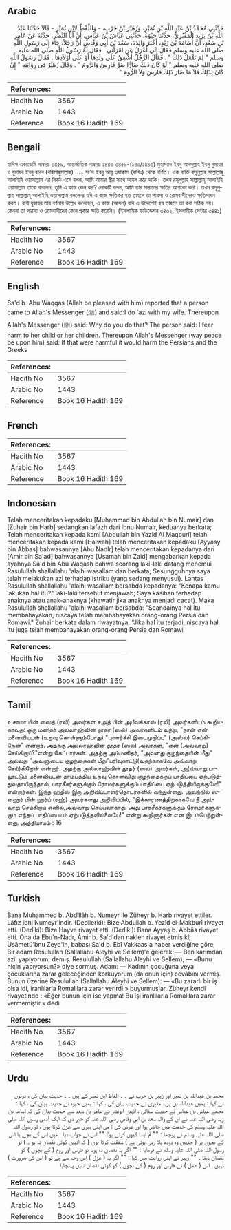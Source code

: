 ## Arabic


<div dir="rtl" lang="ar" style={{fontSize:'larger',backgroundColor:'#f8f9fa',padding:20}}>
حَدَّثَنِي مُحَمَّدُ بْنُ عَبْدِ اللَّهِ بْنِ نُمَيْرٍ، وَزُهَيْرُ بْنُ حَرْبٍ، - وَاللَّفْظُ لاِبْنِ نُمَيْرٍ - قَالاَ حَدَّثَنَا عَبْدُ اللَّهِ بْنُ يَزِيدَ الْمَقْبُرِيُّ، حَدَّثَنَا حَيْوَةُ، حَدَّثَنِي عَيَّاشُ بْنُ عَبَّاسٍ، أَنَّ أَبَا النَّضْرِ، حَدَّثَهُ عَنْ عَامِرِ بْنِ سَعْدٍ، أَنَّ أُسَامَةَ بْنَ زَيْدٍ، أَخْبَرَ وَالِدَهُ، سَعْدَ بْنَ أَبِي وَقَّاصٍ أَنَّ رَجُلاً، جَاءَ إِلَى رَسُولِ اللَّهِ صلى الله عليه وسلم فَقَالَ إِنِّي أَعْزِلُ عَنِ امْرَأَتِي ‏.‏ فَقَالَ لَهُ رَسُولُ اللَّهِ صلى الله عليه وسلم ‏"‏ لِمَ تَفْعَلُ ذَلِكَ ‏"‏ ‏.‏ فَقَالَ الرَّجُلُ أُشْفِقُ عَلَى وَلَدِهَا أَوْ عَلَى أَوْلاَدِهَا ‏.‏ فَقَالَ رَسُولُ اللَّهِ صلى الله عليه وسلم ‏"‏ لَوْ كَانَ ذَلِكَ ضَارًّا ضَرَّ فَارِسَ وَالرُّومَ ‏"‏ ‏.‏ وَقَالَ زُهَيْرٌ فِي رِوَايَتِهِ ‏"‏ إِنْ كَانَ لِذَلِكَ فَلاَ مَا ضَارَ ذَلِكَ فَارِسَ وَلاَ الرُّومَ ‏"‏
</div>
<div style={{backgroundColor:'#f8f9fa',padding:20, marginBottom: 10}}><table> <thead> <tr> <th>References:</th> <th></th> </tr> </thead> <tbody><tr><td>Hadith No</td><td>3567</td></tr><tr><td>Arabic No</td><td>1443</td></tr><tr><td>Reference</td><td>Book 16 Hadith 169</td></tr></tbody></table></div>

## Bengali


<div dir="ltr" lang="bn" style={{fontSize:'larger',backgroundColor:'#f8f9fa',padding:20}}>
হাদিস একাডেমি নাম্বারঃ ৩৪৫৯, আন্তর্জাতিক নাম্বারঃ ১৪৪৩ ৩৪৫৯-(১৪৩/১৪৪৩) মুহাম্মাদ ইবনু আবদুল্লাহ ইবনু নুমায়র ও যুহায়র ইবনু হারব (রহিমাহুমাল্লাহ) ..... সা'দ ইবনু আবূ ওয়াক্কাস (রাযিঃ) থেকে বর্ণিত। এক ব্যক্তি রসূলুল্লাহ সাল্লাল্লাহু আলাইহি ওয়াসাল্লাম এর নিকট এসে বলল, আমি আমার স্ত্রীর সাথে আযল করে থাকি। তখন রসূলুল্লাহ সাল্লাল্লাহু আলাইহি ওয়াসাল্লাম তাকে বললেন, তুমি এ কাজ কেন কর? লোকটি বলল, আমি তার সন্তানের ক্ষতির আশংকা করি। তখন রসূলুল্লাহ সাল্লাল্লাহু আলাইহি ওয়াসাল্লাম বললেনঃ যদি এ কাজ ক্ষতিকর হত তাহলে তা পারস্য ও রোমবাসীদেরও ক্ষতিসাধন করত। রাবী যুহায়র তার বর্ণনায় উল্লেখ করেছেন, এ কাজ (আযল) যদি এ উদ্দেশেই হয় তাহলে তা করা সঠিক নয়। কেননা তা পারস্য ও রোমবাসীদের কোন প্রকার ক্ষতি করেনি। (ইসলামিক ফাউন্ডেশন ৩৪৩২, ইসলামীক সেন্টার ৩৪৪১)
</div>
<div style={{backgroundColor:'#f8f9fa',padding:20, marginBottom: 10}}><table> <thead> <tr> <th>References:</th> <th></th> </tr> </thead> <tbody><tr><td>Hadith No</td><td>3567</td></tr><tr><td>Arabic No</td><td>1443</td></tr><tr><td>Reference</td><td>Book 16 Hadith 169</td></tr></tbody></table></div>

## English


<div dir="ltr" lang="en" style={{fontSize:'larger',backgroundColor:'#f8f9fa',padding:20}}>
Sa'd b. Abu Waqqas (Allah be pleased with him) reported that a person came to Allah's Messenger (ﷺ) and said:I do 'azi with my wife. Thereupon Allah's Messenger (ﷺ) said: Why do you do that? The person said: I fear harm to her child or her children. Thereupon Allah's Messenger (way peace be upon him) said: If that were harmful it would harm the Persians and the Greeks
</div>
<div style={{backgroundColor:'#f8f9fa',padding:20, marginBottom: 10}}><table> <thead> <tr> <th>References:</th> <th></th> </tr> </thead> <tbody><tr><td>Hadith No</td><td>3567</td></tr><tr><td>Arabic No</td><td>1443</td></tr><tr><td>Reference</td><td>Book 16 Hadith 169</td></tr></tbody></table></div>

## French


<div dir="ltr" lang="fr" style={{fontSize:'larger',backgroundColor:'#f8f9fa',padding:20}}>

</div>
<div style={{backgroundColor:'#f8f9fa',padding:20, marginBottom: 10}}><table> <thead> <tr> <th>References:</th> <th></th> </tr> </thead> <tbody><tr><td>Hadith No</td><td>3567</td></tr><tr><td>Arabic No</td><td>1443</td></tr><tr><td>Reference</td><td>Book 16 Hadith 169</td></tr></tbody></table></div>

## Indonesian


<div dir="ltr" lang="id" style={{fontSize:'larger',backgroundColor:'#f8f9fa',padding:20}}>
Telah menceritakan kepadaku [Muhammad bin Abdullah bin Numair] dan [Zuhair bin Harb] sedangkan lafazh dari Ibnu Numair, keduanya berkata; Telah menceritakan kepada kami [Abdullah bin Yazid Al Maqburi] telah menceritakan kepada kami [Haiwah] telah menceritakan kepadaku [Ayyasy bin Abbas] bahwasannya [Abu Nadlr] telah menceritakan kepadanya dari [Amir bin Sa'ad] bahwasannya [Usamah bin Zaid] mengabarkan kepada ayahnya Sa'd bin Abu Waqash bahwa seorang laki-laki datang menemui Rasulullah shallallahu 'alaihi wasallam dan berkata; Sesungguhnya saya telah melakukan azl terhadap istriku (yang sedang menyusui). Lantas Rasulullah shallallahu 'alaihi wasallam bersabda kepadanya: "Kenapa kamu lakukan hal itu?" laki-laki tersebut menjawab; Saya kasihan terhadap anaknya atau anak-anaknya (khawatir jika anaknya menjadi cacat). Maka Rasulullah shallallahu 'alaihi wasallam bersabda: "Seandainya hal itu membahayakan, niscaya telah membahayakan orang-orang Persia dan Romawi." Zuhair berkata dalam riwayatnya; "Jika hal itu terjadi, niscaya hal itu juga telah membahayakan orang-orang Persia dan Romawi
</div>
<div style={{backgroundColor:'#f8f9fa',padding:20, marginBottom: 10}}><table> <thead> <tr> <th>References:</th> <th></th> </tr> </thead> <tbody><tr><td>Hadith No</td><td>3567</td></tr><tr><td>Arabic No</td><td>1443</td></tr><tr><td>Reference</td><td>Book 16 Hadith 169</td></tr></tbody></table></div>

## Tamil


<div dir="ltr" lang="ta" style={{fontSize:'larger',backgroundColor:'#f8f9fa',padding:20}}>
உசாமா பின் ஸைத் (ரலி) அவர்கள் சஅத் பின் அபீவக்காஸ் (ரலி) அவர்களிடம் கூறியதாவது: ஒரு மனிதர் அல்லாஹ்வின் தூதர் (ஸல்) அவர்களிடம் வந்து, "நான் என் மனைவியுடன் (உறவு கொள்ளும்போது) "புணர்ச்சி இடைமுறிப்பு" (அஸ்ல்) செய்கிறேன்" என்றார். அதற்கு அல்லாஹ்வின் தூதர் (ஸல்) அவர்கள், "ஏன் (அவ்வாறு) செய்கிறாய்?"என்று கேட்டார்கள். அதற்கு அம்மனிதர், "அவளது குழந்தையின் மீது" அல்லது "அவளுடைய குழந்தைகள் மீது"பரிவுகாட்டு(வதற்காகவே அவ்வாறு செய்)கிறேன் என்றார். அதற்கு அல்லாஹ்வின் தூதர் (ஸல்) அவர்கள், அ(வ்வாறு பாலூட்டும் மனைவியுடன் தாம்பத்திய உறவு கொள்வ)து குழந்தைக்குப் பாதிப்பை ஏற்படுத்துவதாயிருந்தால், பாரசீகர்களுக்கும் ரோமர்களுக்கும் பாதிப்பை ஏற்படுத்தியிருக்குமே!" என்றார்கள். இந்த ஹதீஸ் இரு அறிவிப்பாளர்தொடர்களில் வந்துள்ளது. அவற்றில் ஸுஹைர் பின் ஹர்ப் (ரஹ்) அவர்களது அறிவிப்பில், "இக்காரணத்திற்காகவே நீ அவ்வாறு செய்கிறாய் எனில்,அவ்வாறு செய்யலாகாது. அது பாரசீகர்களுக்கும் ரோமர்களுக்கும் எந்தப் பாதிப்பையும் ஏற்படுத்தவில்லையே!" என்று கூறினார்கள் என இடம்பெற்றுள்ளது. அத்தியாயம் : 16
</div>
<div style={{backgroundColor:'#f8f9fa',padding:20, marginBottom: 10}}><table> <thead> <tr> <th>References:</th> <th></th> </tr> </thead> <tbody><tr><td>Hadith No</td><td>3567</td></tr><tr><td>Arabic No</td><td>1443</td></tr><tr><td>Reference</td><td>Book 16 Hadith 169</td></tr></tbody></table></div>

## Turkish


<div dir="ltr" lang="tr" style={{fontSize:'larger',backgroundColor:'#f8f9fa',padding:20}}>
Bana Muhammed b. Abdîllâh b. Numeyr ile Züheyr b. Harb rivayet ettiler. Lâfız ibni Numeyr'indir. (Dedilerki): Bize Abdullah b. Yezîd el-Makburî rivayet etti. (Dediki): Bize Hayve rivayet etti. (Dediki): Bana Ayyaş b. Abbâs rivayet etti. Ona da Ebu'n-Nadr, Âmir b. Sa'd'dan naklen rivayet etmiş kî, Üsâmetü'bnu Zeyd'in, babası Sa'd b. Ebî Vakkaas'a haber verdiğine göre, Bir adam Resulullah (Sallallahu Aleyhi ve Sellem)'e gelerek: — Ben karımdan azil yapıyorum; demiş. Resulullah (Sallallahu Aleyhi ve Sellem); — «Bunu niçin yapıyorsun?» diye sormuş. Adam: — Kadının çocuğuna veya çocuklarına zarar geleceğinden korkuyorum (da onun için) cevâbını vermiş. Bunun üzerine Resulullah (Sallallahu Aleyhi ve Sellem): — «Bu zararlı bir iş olsa idi, iranlılarla Romalılara zarar verirdi.» buyurmuşlar. Züheyr kendi rivayetinde : «Eğer bunun için ise yapma! Bu îşi iranlılarla Romalılara zarar vermemiştir.» dedi
</div>
<div style={{backgroundColor:'#f8f9fa',padding:20, marginBottom: 10}}><table> <thead> <tr> <th>References:</th> <th></th> </tr> </thead> <tbody><tr><td>Hadith No</td><td>3567</td></tr><tr><td>Arabic No</td><td>1443</td></tr><tr><td>Reference</td><td>Book 16 Hadith 169</td></tr></tbody></table></div>

## Urdu


<div dir="rtl" lang="ur" style={{fontSize:'larger',backgroundColor:'#f8f9fa',padding:20}}>
محمد بن عبداللہ بن نمیر اور زہیر بن حرب نے ۔ ۔ الفاظ ابن نمیر کے ہیں ۔ ۔ حدیث بیان کی ، دونوں نے کہا : ہمیں عبداللہ بن یزید مقبری نے حدیث بیان کی ، کہا : ہمیں حیوہ نے حدیث بیان کی ، کہا : مجھے عیاش بن عباس نے حدیث سنائی ، انہیں ابونضر نے عامر بن سعد سے حدیث بیان کی کہ اسامہ بن زید رضی اللہ عنہ نے ان کے والد سعد بن ابی وقاص رضی اللہ عنہ کو خبر دی کہ ایک آدمی رسول اللہ صلی اللہ علیہ وسلم کی خدمت میں حاضر ہوا اور عرض کی : می اپنی بیوی سے عزل کرتا ہوں ، تو رسول اللہ صلی اللہ علیہ وسلم نے پوچھا : "" تم ایسا کیوں کرتے ہو؟ "" اس نے جواب دیا : میں اس کے بچے یا اس کے بچوں پر ( جنہیں وہ دودھ پلا رہی ہوتی ہے ) شفقت کرتا ہوں ( کہ انہیں کوئی نقصان نہ ہو ۔ ) تو رسول اللہ صلی اللہ علیہ وسلم نے فرمایا : "" اگر یہ نقصان دہ ہوتا تو فارس اور روم ( کے بچوں ) کو نقصان دیتا ۔ "" زہیر نے اپنی روایت میں کہا : "" اگر یہ ( عزل ) اس وجہ سے ہے تو ( اس کی ضرورت ) نہیں ، اس ( عمل ) نے فارس اور روم ( کے بچوں ) کو کوئی نقصان نہیں پہنچایا
</div>
<div style={{backgroundColor:'#f8f9fa',padding:20, marginBottom: 10}}><table> <thead> <tr> <th>References:</th> <th></th> </tr> </thead> <tbody><tr><td>Hadith No</td><td>3567</td></tr><tr><td>Arabic No</td><td>1443</td></tr><tr><td>Reference</td><td>Book 16 Hadith 169</td></tr></tbody></table></div>
